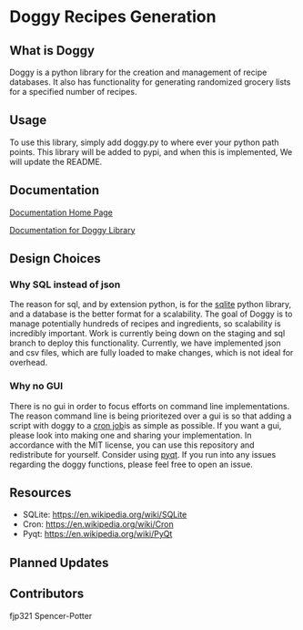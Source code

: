 # Doggy Recipes Generation

## What is Doggy

Doggy is a python library for the creation and management of recipe databases. It also has functionality for generating randomized grocery lists for a specified number of recipes. 

## Usage

To use this library, simply add doggy.py to where ever your python path points. This library will be added to pypi, and when this is implemented, We will update the README. 

## Documentation

[Documentation Home Page](https://fjp321.github.io/doggy)

[Documentation for Doggy Library](https://fjp321.github.io/doggy/html/doggy_8py.html)

## Design Choices

### Why SQL instead of json

The reason for sql, and by extension python, is for the [sqlite](https://en.wikipedia.org/wiki/SQLite) python library, and a database is the better format for a scalability.
The goal of Doggy is to manage potentially hundreds of recipes and ingredients, so scalability is incredibly important. 
Work is currently being down on the staging and sql branch to deploy this functionality.
Currently, we have implemented json and csv files, which are fully loaded to make changes, which is not ideal for overhead.

### Why no GUI

There is no gui in order to focus efforts on command line implementations. 
The reason command line is being prioritezed over a gui is so that adding a script with doggy to a [cron job](https://en.wikipedia.org/wiki/Cron)is as simple as possible. 
If you want a gui, please look into making one and sharing your implementation.
In accordance with the MIT license, you can use this repository and redistribute for yourself.
Consider using [pyqt](https://en.wikipedia.org/wiki/PyQt).
If you run into any issues regarding the doggy functions, please feel free to open an issue.

## Resources

+ SQLite: https://en.wikipedia.org/wiki/SQLite
+ Cron: https://en.wikipedia.org/wiki/Cron
+ Pyqt: https://en.wikipedia.org/wiki/PyQt

## Planned Updates

## Contributors
fjp321
Spencer-Potter

